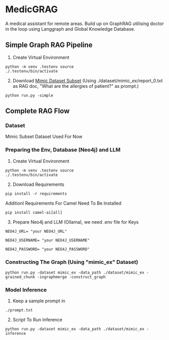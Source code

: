 # MedicGRAG
A medical assistant for remote areas. Build up on GraphRAG utilising doctor in the loop using Langgraph and Global Knowledge Database.

## Simple Graph RAG Pipeline
1. Create Virtual Environment
```
python -m venv .testenv source
./.testenv/bin/activate
```
2. Download [Mimic Dataset Subset](https://huggingface.co/datasets/Morson/mimic_ex) (Using ./dataset/mimic_ex/report_0.txt as RAG doc, "What are the allergies of patient?" as prompt.)
```
python run.py -simple 
```

## Complete RAG Flow

### Dataset
Mimic Subset Dataset Used For Now

### Preparing the Env, Database (Neo4j) and LLM
1. Create Virtual Environment
```
python -m venv .testenv source
./.testenv/bin/activate
```
2. Download Requirements
```
pip install -r requirements
```
Additionl Requirements For Camel Need To Be Installed
```
pip install camel-ai[all]
```

3. Prepare Neo4j and LLM (Ollama), we need .env file for Keys 
```
NEO4J_URL= "your NEO4J_URL"

NEO4J_USERNAME= "your NEO4J_USERNAME"

NEO4J_PASSWORD= "your NEO4J_PASSWORD"
```

### Constructing The Graph (Using "mimic_ex" Dataset)
```
python run.py -dataset mimic_ex -data_path ./dataset/mimic_ex -grained_chunk -ingraphmerge -construct_graph
```

### Model Inference
1. Keep a sample prompt in  
```
./prompt.txt
```

2. Script To Run Inference
``` 
python run.py -dataset mimic_ex -data_path ./dataset/mimic_ex -inference
```
